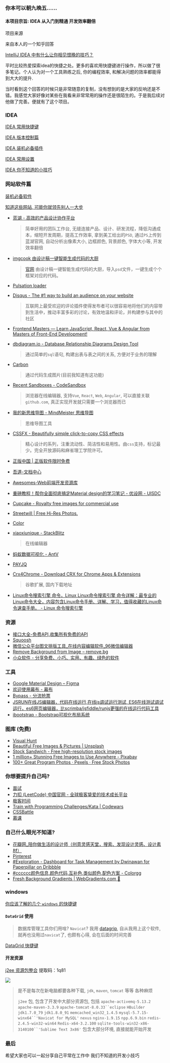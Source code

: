 ### 你本可以朝九晚五......

#### 本项目宗旨: IDEA 从入门到精通 开发效率翻倍

项目来源

来自本人的一个知乎回答

[IntelliJ IDEA 中有什么让你相见恨晚的技巧？](https://www.zhihu.com/question/300830746/answer/672248406?utm_source=wechat_session&utm_medium=social&utm_oi=794623637738123264&hb_wx_block=0)

平时比较热爱探索idea的快捷之处。更多的喜欢用快捷键进行操作，所以做了很多笔记。个人认为对一个工具熟练之后, 你的编程效率, 和解决问题的效率都能得到大大的提升. 

当时看到这个回答的时候只是非常随意的复制，没有想到的是大家的反响还是不错。我感觉大家好像对某些在我看来非常常用的操作还是很陌生的。于是我后续对他做了完善。便就有了这个项目。 



### IDEA 
[IDEA 常用快捷键](https://github.com/xiaoxiunique/idea-tips/blob/master/IDEA%20%E5%B8%B8%E7%94%A8%E5%BF%AB%E6%8D%B7%E9%94%AE.md) 

[IDEA 版本控制篇](https://github.com/xiaoxiunique/idea-tips/blob/master/idea%E7%89%88%E6%9C%AC%E6%8E%A7%E5%88%B6.md) 

[IDEA 装机必备插件](https://github.com/xiaoxiunique/tooltips/blob/master/IDEA%20%E8%A3%85%E6%9C%BA%E5%BF%85%E5%A4%87%E6%8F%92%E4%BB%B6.md) 

[IDEA 常用设置](https://github.com/xiaoxiunique/idea-tips/blob/master/IDEA%20%E5%B8%B8%E7%94%A8%E5%BF%AB%E6%8D%B7%E9%94%AE.md)

[IDEA 你不知道的小技巧](https://github.com/xiaoxiunique/idea-tips/blob/master/IDEA%20%E4%BD%A0%E4%B8%8D%E7%9F%A5%E9%81%93%E7%9A%84%E5%B0%8F%E6%8A%80%E5%B7%A7.md)



### 网站软件篇

 [装机必备软件](https://github.com/xiaoxiunique/tool-tips/blob/master/tool/%E8%A3%85%E6%9C%BA%E5%BF%85%E5%A4%87%E8%BD%AF%E4%BB%B6.md)

[知道这些网站, 可能你就领先别人一大步](https://github.com/xiaoxiunique/tool-tips/blob/master/tool/%E4%BC%98%E7%A7%80%E7%BD%91%E7%AB%99%E5%90%88%E9%9B%86.md)

- [蓝湖 - 高效的产品设计协作平台](https://lanhuapp.com/?https%3A%2F%2Fwww.baidu.com%2Flink%3Furl=W0kK5yCwWk_c0S9EePkqSxlWFDCuj3XjRYo0Iu5XlkMNIY4HlfyxqhIeT4czq0pb&ck=745.1.99.238.153.248.142.166&shh=www.baidu.com&sht=baiduhome_pg&wd=&eqid=dbc0146c00089bc4000000045b62ac99)

  > 简单好用的团队工作台, 无缝连接产品、设计、研发流程，降低沟通成本，缩短开发周期，提高工作效率, 拿到美工给出的`PSD`, 通过`PS`上传到蓝湖官网, 自动分析出像素大小, 边框颜色, 背景颜色, 字体大小等, 开发效率翻倍

- [imgcook 由设计稿一键智能生成代码的大厨](https://imgcook.taobao.org/)

  > [官网](https://imgcook.taobao.org/) 由设计稿一键智能生成代码的大厨，导入`psd`文件，一键生成个个框架对应的代码。

- [Pulsation loader](https://scrimba.com/c/cnMgQTr)

- [Disqus - The #1 way to build an audience on your website](https://disqus.com/)

  > 互联网上最受欢迎的评论插件使得发布者可以很容易地将他们的内容带到生活中，推动丰富多彩的讨论，有效地温和评论，并构建参与其中的社区

- [Frontend Masters — Learn JavaScript, React, Vue & Angular from Masters of Front-End Development!](https://frontendmasters.com/)

- [dbdiagram.io - Database Relationship Diagrams Design Tool](https://dbdiagram.io/home)

  > 通过简单的`sql`语句, 构建出表与表之间的关系, 方便对于业务的理解

- [Carbon](https://carbon.now.sh)

  > 通过代码生成图片(目前我知道有这功能)

- [Recent Sandboxes - CodeSandbox](https://codesandbox.io/dashboard/recent)

  > 浏览器在线编辑器, 支持`Vue`, `React`, `Web`, `Angular`, 可以直接关联`github.com`, 真正实现开发就只需要一个浏览器而已

- [我的新思维导图 - MindMeister 思维导图](https://www.mindmeister.com/1269177234)

  > 思维导图工具

- [CSSFX - Beautifully simple click-to-copy CSS effects](https://cssfx.dev/)

  > 精心设计的系列，注重流动性、简洁性和易用性。由`css`支持，标记最少。完全开放源码和麻省理工学院许可。

- [正版中国 | 正版软件限时免费](https://getitfree.cn/)

- [吾道-文档中心](https://www.woodo.cn/home/)

- [Awesomes-Web前端开发资源库](https://www.awesomes.cn/)

- [重磅教程！帮你全面彻底搞定Material design的学习笔记 - 优设网 - UISDC](http://www.uisdc.com/comprehensive-material-design-note)

- [Cupcake - Royalty free images for commercial use](http://cupcake.nilssonlee.se/)

- [Streetwill | Free Hi-Res Photos.](http://streetwill.co/)

- [Color](https://color.adobe.com/zh/create)

- [xiaoxiunique - StackBlitz](https://stackblitz.com/@xiaoxiunique)

  > 在线编辑器

- [蚂蚁数据可视化 - AntV](https://antv.antfin.com/zh-cn/index.html)

- [PAYJQ](https://www.payjq.cn/#price)

- [Crx4Chrome - Download CRX for Chrome Apps & Extensions](https://www.crx4chrome.com/)

  > 谷歌扩展, 国内下载地址

- [Linux命令搜索引擎 命令，Linux Linux命令搜索引擎 命令详解：最专业的Linux命令大全，内容包含Linux命令手册、详解、学习，值得收藏的Linux命令速查手册。 - Linux 命令搜索引擎](https://wangchujiang.com/linux-command/)



### 资源

- [接口大全-免费API,收集所有免费的API](https://www.free-api.com/)
- [Squoosh](https://squoosh.app/)
- [微信公众平台图文排版工具_在线内容编辑软件_96微信编辑器](http://bj.96weixin.com/)
- [Remove Background from Image – remove.bg](https://www.remove.bg/)
- [小众软件 - 分享免费、小巧、实用、有趣、绿色的软件](https://www.appinn.com/)

### 工具

- [Google Material Design – Figma](https://www.figma.com/file/rwpqtFgjkIjvIoysCe25in/Google-Material-Design)
- [欢迎使用幕布 - 幕布](https://mubu.com/doccDJiQor7Bw)
- [Bypass - 分流抢票](https://www.bypass.cn/)
- [JSRUN在线JS编辑器，代码在线运行,在线js调试运行测试, ES6在线测试调试运行，es6网页编辑器，比scrimba/jsfiddle/runjs更强的在线运行代码工具](http://jsrun.pro/)
- [ibootstrap - Bootstrap可视化布局系统](http://www.ibootstrap.cn/)


### 图库 (免费)

- [Visual Hunt](https://visualhunt.com/)
- [Beautiful Free Images & Pictures | Unsplash](https://unsplash.com/)
- [Stock Sandwich - Free high-resolution stock images](https://stocksandwich.com/)
- [1 million+ Stunning Free Images to Use Anywhere - Pixabay](https://pixabay.com/)
- [100+ Great Program Photos · Pexels · Free Stock Photos](https://www.pexels.com/search/program/)

### 你想要提升自己吗?

- [面试](https://www.nowcoder.com/3134056)
- [力扣 (LeetCode) 中国官网 - 全球极客挚爱的技术成长平台](https://leetcode-cn.com/)
- [极客时间](https://time.geekbang.org/)
- [Train with Programming Challenges/Kata | Codewars](https://www.codewars.com/join)
- [CSSBattle](https://cssbattle.dev/)
- [慕课](http://www.imooc.com)



### 自己什么眼光不知道?

- [花瓣网_陪你做生活的设计师（创意灵感天堂，搜索、发现设计灵感、设计素材）](https://huaban.com/)
- [Pinterest](https://www.pinterest.com/)
- [#Exploration - Dashboard for Task Management by Dwinawan for Paperpillar on Dribbble](https://dribbble.com/shots/6816310--Exploration-Dashboard-for-Task-Management)
- [#cccccc颜色信息,颜色代码,互补色,类似颜色,配色方案 - Colorgg](https://www.colorgg.com/cccccc)
- [Fresh Background Gradients | WebGradients.com 💎](https://webgradients.com/)

### windows
[你应该了解的几个 `windows` 的快捷键]()



#### `DataGrid` 使用

> 数据库管理工具你们用啥? `Navicat`? 我用 [datagrip](https://www.jetbrains.com/datagrip), 自从我用上这个软件, 就再也没用过`navicat`了, 也颇有心得, 会在后面的时间完善

[DataGrid 快捷键](https://github.com/xiaoxiunique/tool-tips/blob/master/GridFlow%20%E5%BF%AB%E6%8D%B7%E9%94%AE.md)



#### 开发资源

[j2ee 资源包整合](https://pan.baidu.com/s/1AF93IgpHxQQlu1zAZwfE6A) 提取码：1q81 

![](http://images.atomblogs.com/20190912174544.png)

> 是不是每次在新电脑都要各种下载,  `jdk`, `maven`, `tomcat` 等等 各种麻烦
>
> `j2ee` 包, 包含了开发中大部分资源包, 包括  `apache-activemq-5.13.2` `apache-maven-3.3.9` `apache-tomcat-8.0.33``eclipse` `HBuilder` `jdk1.7.0_79` `jdk1.8.0_91` `memcached_win32_1.4.5` `mysql-5.7.15-winx64``'Navicat for MySQL'` `nexus` `nginx-1.9.15` `npp.6.9.bin` `redis-2.4.5-win32-win64` `Redis-x64-3.2.100` `sqlite-tools-win32-x86-3140100``'Sublime Text 3x86'` 包含大部分环境, 直接就能开始开发

### 最后

希望大家也可以一起分享自己平常在工作中 我们不知道的开发小技巧



